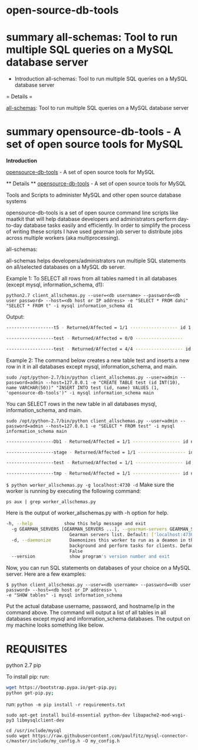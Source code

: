 # open-source-db-tools

# summary all-schemas: Tool to run multiple SQL queries on a MySQL database server

* Introduction
all-schemas: Tool to run multiple SQL queries on a MySQL database server

= Details =

[all-schemas](http://www.geeksww.com/tutorials/database_management_systems/mysql/installation/allschemas_tool_to_run_multiple_sql_queries_on_a_mysql_database_server.php): Tool to run multiple SQL queries on a MySQL database server

# summary opensource-db-tools - A set of open source tools for MySQL

**Introduction**

[opensource-db-tools](http://www.geeksww.com/tutorials/database_management_systems/mysql/tools/opensourcedbtools__a_set_of_open_source_tools_for_mysql.php) - A set of open source tools for MySQL

** Details **
[opensource-db-tools](http://www.geeksww.com/tutorials/database_management_systems/mysql/tools/opensourcedbtools__a_set_of_open_source_tools_for_mysql.php) - A set of open source tools for MySQL

Tools and Scripts to administer MySQL and other open source database systems

opensource-db-tools is a set of open source command line scripts like maatkit that will help database developers and administrators perform day-to-day database tasks easily and efficiently. In order to simplify the process of writing these scripts I have used gearman job server to distribute jobs across multiple workers (aka multiprocessing).

all-schemas:

all-schemas helps developers/administrators run multiple SQL statements on all/selected databases on a MySQL db server.

Example 1:
To SELECT all rows from all tables named t in all databases (except mysql, information_schema, d1):

`python2.7 client_allschemas.py --user=<db username> --password=<db user password> --host=<db host or IP address> -e "SELECT * FROM dahi" "SELECT * FROM t" -i mysql information_schema d1`

Output:
```bash
------------------t5 - Returned/Affected = 1/1 ------------------ id 1

------------------test - Returned/Affected = 0/0 ------------------

------------------test - Returned/Affected = 4/4 ------------------ id None None None geeksww
```

Example 2:
The command below creates a new table test and inserts a new row in it in all databases except mysql, information_schema, and main.

`sudo /opt/python-2.7/bin/python client_allschemas.py --user=admin --password=admin --host=127.0.0.1 -e "CREATE TABLE test (id INT(10), name VARCHAR(50))" "INSERT INTO test (id, name) VALUES (1, 'opensource-db-tools')" -i mysql information_schema main`

You can SELECT rows in the new table in all databases mysql, information_schema, and main.

`sudo /opt/python-2.7/bin/python client_allschemas.py --user=admin --password=admin --host=127.0.0.1 -e "SELECT * FROM test" -i mysql information_schema main`

```bash
------------------Db1 - Returned/Affected = 1/1 ------------------ id name 1 opensource-db-tools

------------------stage - Returned/Affected = 1/1 ------------------ id name 1 opensource-db-tools

------------------test - Returned/Affected = 1/1 ------------------ id name 1 opensource-db-tools

------------------tmp - Returned/Affected = 1/1 ------------------ id name 1 opensource-db-tools
```



`$ python worker_allschemas.py -g localhost:4730 -d`
Make sure the worker is running by executing the following command:

`ps aux | grep worker_allschemas.py`

Here is the output of worker_allschemas.py with -h option for help.

```bash
-h, --help            show this help message and exit
  -g GEARMAN_SERVERS [GEARMAN_SERVERS ...], --gearman-servers GEARMAN_SERVERS [GEARMAN_SERVERS ...]
                        Gearman servers list. Default: ['localhost:4730']
  -d, --daemonize       Daemonizes this worker to run as a deamon in the
                        background and perform tasks for clients. Default:
                        False
  --version             show program's version number and exit
```

Now, you can run SQL statements on databases of your choice on a MySQL server. Here are a few examples:

```
$ python client_allschemas.py --user=<db username> --password=<db user password> --host=<db host or IP address> \
-e "SHOW tables" -i mysql information_schema
```

Put the actual database username, password, and hostname/ip in the command above. The command will output a list of all tables in all databases except mysql and information_schema databases. The output on my machine looks something like below.

# REQUISITES
python 2.7
pip

To install pip:
run: 
```bash 
wget https://bootstrap.pypa.io/get-pip.py;
python get-pip.py;
```

run: `python -m pip install -r requirements.txt`

```
sudo apt-get install build-essential python-dev libapache2-mod-wsgi-py3 libmysqlclient-dev

cd /usr/include/mysql
sudo wget https://raw.githubusercontent.com/paulfitz/mysql-connector-c/master/include/my_config.h -O my_config.h
```
